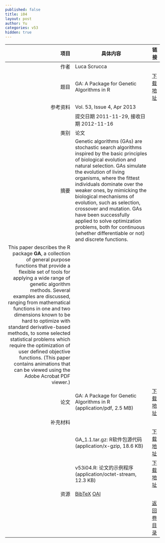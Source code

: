 ```yaml
---
published: false
title: i04
layout: post
author: Yu
categories: v53
hidden: true
---
```


| 项目 | 具体内容 | 链接 |
|---:|---|---|
| 作者 | Luca Scrucca| |
| 题目 |GA: A Package for Genetic Algorithms in R | [下载地址](http://www.jstatsoft.org/v53/i04/paper) |
| 参考资料 |Vol. 53, Issue 4, Apr 2013 | |
| | 提交日期 2011-11-29, 接收日期 2012-11-16| | 
| 类别 | 论文| |
| 摘要 | Genetic algorithms (GAs) are stochastic search algorithms inspired by the basic principles of biological evolution and natural selection. GAs simulate the evolution of living organisms, where the fittest individuals dominate over the weaker ones, by mimicking the biological mechanisms of evolution, such as selection, crossover and mutation. GAs have been successfully applied to solve optimization problems, both for continuous (whether differentiable or not) and discrete functions.| |
 This paper describes the R package <b>GA</b>, a collection of general purpose functions that provide a flexible set of tools for applying a wide range of genetic algorithm methods. Several examples are discussed, ranging from mathematical functions in one and two dimensions known to be hard to optimize with standard derivative-based methods, to some selected statistical problems which require the optimization of user defined objective functions. (This paper contains animations that can be viewed using the Adobe Acrobat PDF viewer.)| |
| 论文 | GA: A Package for Genetic Algorithms in R  (application/pdf, 2.5 MB)| [下载地址](http://www.jstatsoft.org/v53/i04/paper) |
| 补充材料 | | |
| |GA_1.1.tar.gz: R软件包源代码  (application/x-gzip, 18.6 KB)|  [下载地址](http://www.jstatsoft.org/v53/i04/supp/1) |
| |v53i04.R: 论文的示例程序  (application/octet-stream, 12.3 KB)|  [下载地址](http://www.jstatsoft.org/v53/i04/supp/2) |
| 资源 | [BibTeX](http://www.jstatsoft.org/v53/i04/bibtex) [OAI](http://www.jstatsoft.org/oai?verb=GetRecord&identifier=oai.jstatsoft/v53/i04&prefix=oai_dc)| |
| |  | [返回卷目录]({{site.baseurl}}/volume/v53.html) |